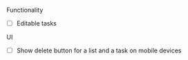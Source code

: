 
Functionality
- [ ] Editable tasks


UI
- [ ] Show delete button for a list and a task on mobile devices


